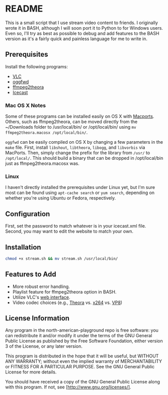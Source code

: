 # README
This is a small script that I use stream video content to friends.  I originally wrote it in BASH, although I will soon port it to Python to for Windows users.  Even so, I'll try as best as possible to debug and add features to the BASH version as it's a fairly quick and painless language for me to write in.

## Prerequisites
Install the following programs:

  - [VLC](http://www.videolan.org/index.html)
  - [oggfwd](http://v2v.cc/~j/oggfwd/)
  - [ffmpeg2theora](http://firefogg.org/nightly/)
  - [Icecast](http://www.icecast.org/)

### Mac OS X Notes
Some of these programs can be installed easily on OS X with [Macports](https://www.macports.org/). Others, such as ffmpeg2theora, can be moved directly from the ~/Downloads folder to /usr/local/bin/ or /opt/local/bin/ using `mv ffmpeg2theora.macosx /opt/local/bin/`.  

`oggfwd` can be easily compiled on OS X by changing a few parameters in the `make` file.  First, install `libshout`, `libtheora`, `libogg`, and `libvorbis` via MacPorts.  Then, simply change the prefix for the library from `/usr/` to `/opt/local/`.  This should build a binary that can be dropped in /opt/local/bin just as ffmpeg2theora.macosx was.

### Linux
I haven't directly installed the prerequisites under Linux yet, but I'm sure most can be found using `apt-cache search` or `yum search`, depending on whether you're using Ubuntu or Fedora, respectively.

## Configuration
First, set the password to match whatever is in your icecast.xml file. Second, you may want to edit the website to match your own. 

## Installation
```bash
chmod +x stream.sh && mv stream.sh /usr/local/bin/
```


## Features to Add
  - More robust error handling.
  - Playlist feature for ffmpeg2theora option in BASH.
  - Utilize VLC's [web interface](http://wiki.videolan.org/Documentation:Modules/http_intf).
  - Video codec choices (e.g., [Theora](http://www.theora.org/) vs. [x264](http://www.videolan.org/developers/x264.html) vs. [VP8](http://www.webmproject.org/))

## License Information
Any program in the north-american-playground repo is free software: you can redistribute it and/or modify
it under the terms of the GNU General Public License as published by
the Free Software Foundation, either version 3 of the License, or 
any later version.

This program is distributed in the hope that it will be useful,
but WITHOUT ANY WARRANTY; without even the implied warranty of
MERCHANTABILITY or FITNESS FOR A PARTICULAR PURPOSE.  See the
GNU General Public License for more details.

You should have received a copy of the GNU General Public License
along with this program.  If not, see [http://www.gnu.org/licenses/].